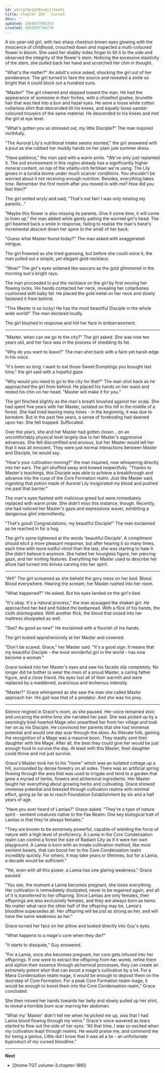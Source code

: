 ```yaml
---
id: w2nrp7qe1p50cw4jjltpa4j
title: Chapter 185 - Cursed
desc: ''
updated: 1654837981353
created: 1652597786778
---
```


A six-year-old girl, with two sharp chestnut-brown eyes glowing with the innocence of childhood, crouched down and inspected a multi-coloured flower in bloom. She used her stubby index finger to tilt it to the side and observed the integrity of the flower's stem. Noticing the excessive elasticity of the stem, she pulled back her hand and scratched her chin in thought.

"What's the matter?" An adult's voice asked, shocking the girl out of her ponderance. The girl turned to face the source and revealed a smile so bright that it could block out a hundred suns.

"Master!" The girl cheered and skipped toward the man. He had the appearance of someone in their forties, with a chiselled goatee, brunette hair that was tied into a bun and hazel eyes. He wore a loose white cotton collarless shirt that descended till his knees, and equally loose sandal-coloured trousers of the same material. He descended to his knees and met the girl at eye level.

"What's gotten you so stressed out, my little Disciple?" The man inquired mirthfully.

"The Auroral Lily's nutritional intake seems stunted," the girl answered with a pout as she rubbed her muddy hands on her plain jute summer dress.

"Have patience," the man said with a warm smile. "We've only just replanted it. The soil environment in this region already has a significantly higher mineral content, on top of the vitality-rich fertiliser we're using. The Lily grows in a tundra biome under much scarcer conditions. You shouldn't be worried about it not receiving enough nutrition. Besides, everything takes time. Remember the first month after you moved in with me? How did you feel then?"

The girl smiled wryly and said, "That's not fair! I was only missing my parents..."

"Maybe this flower is also missing its parents. Give it some time, it will come to liven up," the man added while gently patting the worried girl's head. The girl beamed back a smile in response, failing to realise the man's hand's incremental descent down her spine to the small of her back.

"Guess what Master found today?" The man asked with exaggerated intrigue.

The girl frowned as she tried guessing, but before she could voice it, the man pulled out a simple, yet elegant gold necklace.

"Wow!" The girl's eyes widened like saucers as the gold glimmered in the morning sun's bright rays.

The man proceeded to put the necklace on the girl by first moving her flowing locks. His hands contacted her neck, revealing her collarbones cushioned with baby fat. He placed the gold metal on her neck and slowly fastened it from behind.

"This Master is so lucky! He has the most beautiful Disciple in the whole wide world!" The man declared loudly.

The girl blushed in response and hid her face in embarrassment.

____

"Master, when can we go to the city?" The girl asked. She was now ten years old, and her face was in the process of shedding its fat.

"Why do you want to leave?" The man shot back with a faint yet harsh edge in his voice.

"It's been so long. I want to eat those Sweet Dumplings you brought last time," the girl said with a hopeful gaze.

"Why would you need to go to the city for that?" The man shot back as he approached the girl from behind. He placed his hands on her waist and rested his chin on her head. "Master will make it for you."

The girl flinched slightly as the man's breath brushed against her scalp. She had spent five years with her Master, isolated on this hill in the middle of a forest. She had tried leaving many times - in the beginning, it was due to boredom. But in the past few years, a sense of foreboding had dawned upon her. She felt trapped. Suffocated.

Over the years, she and her Master had gotten closer... on an uncomfortably physical level largely due to her Master's aggressive advances. She felt discomfited and anxious, but her Master would tell her that it was all innocent. They were just normal interactions between Master and Disciple, he would say.

"How's your cultivation moving?" the man inquired, now whispering directly into her ears. The girl shuffled away and bowed respectfully. "Thanks to Master's teachings, this Disciple was able to achieve a breakthrough and advance into the cusp of the Core Formation realm. Just like Master said, ingesting that potion made of Auroral Lily invigorated my blood and pushed me past that barrier."

The man's eyes flashed with malicious greed but were immediately replaced with warm pride. She didn't miss this instance, though. Recently, she had noticed her Master's gaze and expressions waver, exhibiting a dangerous glint intermittently.

"That's good! Congratulations, my beautiful Disciple!" The man exclaimed as he reached in for a hug.

The girl's spine tightened at the words 'beautiful Disciple'. A compliment should elicit a more pleasant response, but after hearing it so many times, each time with more lustful vitriol than the last, she was starting to hate it. She didn't believe it anymore. She hated her hourglass figure, her piercing gaze, and her inviting features. Everything her Master used to describe her allure had turned into knives carving into her spirit.

____

"AH!" The girl screamed as she beheld the gory mess on her bed. Blood. Blood everywhere. Hearing the scream, her Master rushed into her room.

"What happened?" He asked. But his eyes landed on the girl's bed.

"It's okay. It's a natural process," the man assuaged the shaken girl. He approached her bed and folded the bedspread. With a flick of his hands, the cloth disintegrated. With another flick, the blood that oozed into her mattress dissipated as well.

"See? As good as new!" He exclaimed with a flourish of his hands.

The girl looked apprehensively at her Master and cowered.

"Don't be scared, Grace," her Master said. "It's a good sign. It means that my beautiful Disciple - the most wonderful girl in the world - has now become a woman."

Grace looked into her Master's eyes and saw his facade slip completely. No longer did he bother to wear the mien of a proud Master, a caring father figure, and a close friend. His eyes lost all of their warmth and were replaced by a maddened, avaricious and lecherous intensity.

"Master?" Grace whimpered as she saw the man she called Master approach her. His gait was that of a predator. And she was his prey.

____

Silence reigned in Grace's room, as she paused. Her voice remained stoic and uncaring the entire time she narrated her past. She was picked up by a seemingly kind-hearted Mage who unearthed her from her village and took her on as his Disciple. He convinced her parents that she had immense potential and would one day soar through the skies. As illiterate folk, gaining the recognition of a Mage was a massive boon. They readily sent their daughter with the Mage. After all, the best they could give her would be just enough food to survive the day. At least with this Master, their daughter could thrive and not just survive.

Grace's Master took her to his "home" which was an isolated cottage up a hill, surrounded by dense forestry on all sides. There was an artificial spring flowing through the area that was used to irrigate and tend to a garden that grew a myriad of herbs, flowers and alchemical ingredients. Her Master taught her everything about growing herbs and cultivating. Grace showed immense potential and breezed through cultivation realms with minimal effort, going as far as to reach Foundation Establishment by six and a half years of age.

"Have you ever heard of Lamias?" Grace asked. "They're a type of nature spirit - sentient creatures native to the Fae Realm. One key biological trait of Lamias is that they're always females."

"They are known to be extremely powerful, capable of wielding the force of nature with a high level of proficiency. A Lamia in the Core Condensation realm can control a forest the size of Radiant City as if it were her own playground. A Lamia is born with an innate cultivation method, like most sentient beasts, that can boost her to the Core Condensation realm incredibly quickly. For others, it may take years or lifetimes, but for a Lamia, a decade would be sufficient."

"Yet, even with all this power, a Lamia has one glaring weakness," Grace paused.

"You see, the moment a Lamia becomes pregnant, she loses everything. Her cultivation is immediately dissipated, never to be regained again, and all of it is transferred to her offspring. Since Lamias are only females, their offsprings are also exclusively females, and they are always born as twins. No matter what race the other half of the offspring may be, Lamia's bloodline supersedes all. Her offspring will be just as strong as her, and will have the same weakness as her."

Grace turned her face on her pillow and looked directly into Guy's eyes.

"What happens to a mage's core when they die?"

"It starts to dissipate," Guy answered.

"For a Lamia, once she becomes pregnant, her core gets infused into her offsprings. If one were to extract the offspring from her womb, refine them and siphon their essence through alchemical processes, they can create an extremely potent elixir that can boost a mage's cultivation by a lot. For a Mana Condensation realm mage, it would be enough to deposit them on the doorstep of Core Formation. For a peak Core Formation realm mage, it would be enough to boost them into the Core Condensation realm," Grace concluded.

She then moved her hands towards her belly and slowly pulled up her shirt, to reveal a horrible burn scar marring her abdomen.

"What my 'Master' didn't tell me when he picked me up, was that I had Lamia blood flowing through my veins." Grace's voice wavered as tears started to flow out the side of her eyes. "All that time, I was so excited when my cultivation leapt through realms. He would praise me, and commend me for being a genius. Little did I know that it was all a lie - an unfortunate byproduct of my cursed bloodline."

____

**Next**
* [[home-TGT.volume-3.chapter-186]]